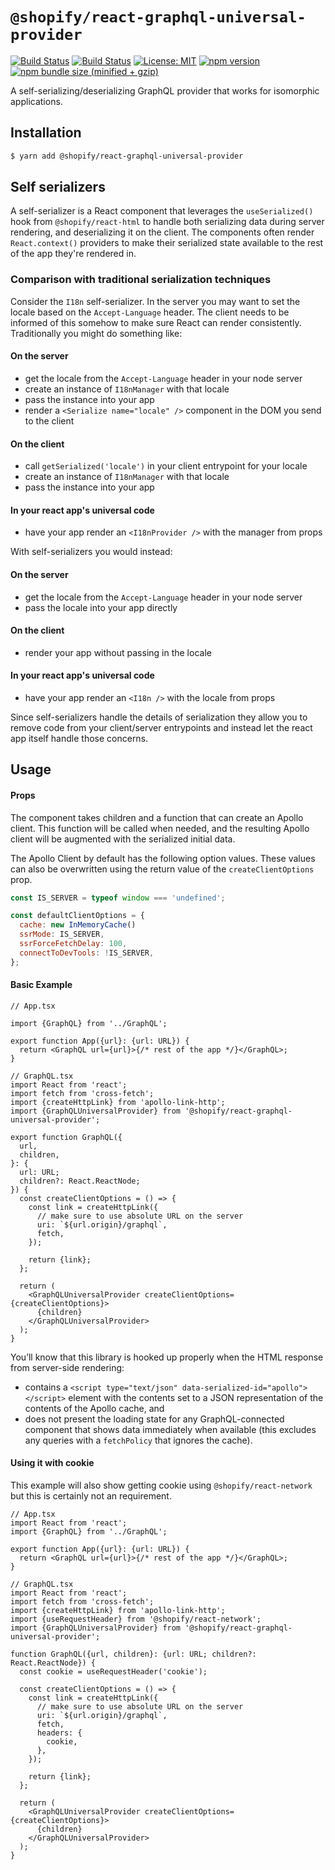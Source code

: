 # `@shopify/react-graphql-universal-provider`

[![Build Status](https://github.com/Shopify/quilt/workflows/Node-CI/badge.svg?branch=master)](https://github.com/Shopify/quilt/actions?query=workflow%3ANode-CI)
[![Build Status](https://github.com/Shopify/quilt/workflows/Ruby-CI/badge.svg?branch=master)](https://github.com/Shopify/quilt/actions?query=workflow%3ARuby-CI)
[![License: MIT](https://img.shields.io/badge/License-MIT-green.svg)](LICENSE.md) [![npm version](https://badge.fury.io/js/%40shopify%2Freact-graphql-universal-provider.svg)](https://badge.fury.io/js/%40shopify%2Freact-graphql-universal-provider.svg) [![npm bundle size (minified + gzip)](https://img.shields.io/bundlephobia/minzip/@shopify/react-graphql-universal-provider.svg)](https://img.shields.io/bundlephobia/minzip/@shopify/react-graphql-universal-provider.svg)

A self-serializing/deserializing GraphQL provider that works for isomorphic applications.

## Installation

```bash
$ yarn add @shopify/react-graphql-universal-provider
```

## Self serializers

A self-serializer is a React component that leverages the `useSerialized()` hook from `@shopify/react-html` to handle both serializing data during server rendering, and deserializing it on the client. The components often render `React.context()` providers to make their serialized state available to the rest of the app they're rendered in.

### Comparison with traditional serialization techniques

Consider the `I18n` self-serializer. In the server you may want to set the locale based on the `Accept-Language` header. The client needs to be informed of this somehow to make sure React can render consistently. Traditionally you might do something like:

#### On the server

- get the locale from the `Accept-Language` header in your node server
- create an instance of `I18nManager` with that locale
- pass the instance into your app
- render a `<Serialize name="locale" />` component in the DOM you send to the client

#### On the client

- call `getSerialized('locale')` in your client entrypoint for your locale
- create an instance of `I18nManager` with that locale
- pass the instance into your app

#### In your react app's universal code

- have your app render an `<I18nProvider />` with the manager from props

With self-serializers you would instead:

#### On the server

- get the locale from the `Accept-Language` header in your node server
- pass the locale into your app directly

#### On the client

- render your app without passing in the locale

#### In your react app's universal code

- have your app render an `<I18n />` with the locale from props

Since self-serializers handle the details of serialization they allow you to remove code from your client/server entrypoints and instead let the react app itself handle those concerns.

## Usage

#### Props

The component takes children and a function that can create an Apollo client. This function will be called when needed, and the resulting Apollo client will be augmented with the serialized initial data.

The Apollo Client by default has the following option values. These values can also be overwritten using the return value of the `createClientOptions` prop.

```js
const IS_SERVER = typeof window === 'undefined';

const defaultClientOptions = {
  cache: new InMemoryCache()
  ssrMode: IS_SERVER,
  ssrForceFetchDelay: 100,
  connectToDevTools: !IS_SERVER,
};
```

#### Basic Example

```tsx
// App.tsx

import {GraphQL} from '../GraphQL';

export function App({url}: {url: URL}) {
  return <GraphQL url={url}>{/* rest of the app */}</GraphQL>;
}
```

```tsx
// GraphQL.tsx
import React from 'react';
import fetch from 'cross-fetch';
import {createHttpLink} from 'apollo-link-http';
import {GraphQLUniversalProvider} from '@shopify/react-graphql-universal-provider';

export function GraphQL({
  url,
  children,
}: {
  url: URL;
  children?: React.ReactNode;
}) {
  const createClientOptions = () => {
    const link = createHttpLink({
      // make sure to use absolute URL on the server
      uri: `${url.origin}/graphql`,
      fetch,
    });

    return {link};
  };

  return (
    <GraphQLUniversalProvider createClientOptions={createClientOptions}>
      {children}
    </GraphQLUniversalProvider>
  );
}
```

You’ll know that this library is hooked up properly when the HTML response from server-side rendering:

- contains a `<script type="text/json" data-serialized-id="apollo"></script>` element with the contents set to a JSON representation of the contents of the Apollo cache, and
- does not present the loading state for any GraphQL-connected component that shows data immediately when available (this excludes any queries with a `fetchPolicy` that ignores the cache).

#### Using it with cookie

This example will also show getting cookie using `@shopify/react-network` but this is certainly not an requirement.

```tsx
// App.tsx
import React from 'react';
import {GraphQL} from '../GraphQL';

export function App({url}: {url: URL}) {
  return <GraphQL url={url}>{/* rest of the app */}</GraphQL>;
}
```

```tsx
// GraphQL.tsx
import React from 'react';
import fetch from 'cross-fetch';
import {createHttpLink} from 'apollo-link-http';
import {useRequestHeader} from '@shopify/react-network';
import {GraphQLUniversalProvider} from '@shopify/react-graphql-universal-provider';

function GraphQL({url, children}: {url: URL; children?: React.ReactNode}) {
  const cookie = useRequestHeader('cookie');

  const createClientOptions = () => {
    const link = createHttpLink({
      // make sure to use absolute URL on the server
      uri: `${url.origin}/graphql`,
      fetch,
      headers: {
        cookie,
      },
    });

    return {link};
  };

  return (
    <GraphQLUniversalProvider createClientOptions={createClientOptions}>
      {children}
    </GraphQLUniversalProvider>
  );
}
```
